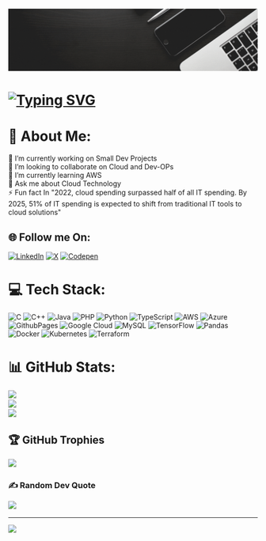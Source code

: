 ![](https://github.com/SushrutMishra/SushrutMishra/blob/main/Banner%2028%20Jan%202024.gif)

<h1><a href="https://git.io/typing-svg"><img src="https://readme-typing-svg.demolab.com?font=Fira+Code&weight=500&size=28&pause=1000&color=0FF700&center=true&vCenter=true&width=1200&height=60&lines=Hi+%F0%9F%91%8B%2C+Let's+Explore+world+of+Cloud+;With+Sushrut+Mishra+%2C+Let's+connect!+" alt="Typing SVG" /></a></h1>

# 💫 About Me:
🔭 I’m currently working on Small Dev Projects<br>👯 I’m looking to collaborate on Cloud and Dev-OPs<br>🌱 I’m currently learning AWS <br>💬 Ask me about Cloud Technology<br>⚡ Fun fact In "2022, cloud spending surpassed half of all IT spending. By 2025, 51% of IT spending is expected to shift from traditional IT tools to cloud solutions"<br>


## 🌐 Follow me On:
[![LinkedIn](https://img.shields.io/badge/LinkedIn-%230077B5.svg?logo=linkedin&logoColor=white)](https://linkedin.com/in/sushrut-mishra) [![X](https://img.shields.io/badge/X-black.svg?logo=X&logoColor=white)](https://x.com/@VarunDark) [![Codepen](https://img.shields.io/badge/Codepen-000000?style=for-the-badge&logo=codepen&logoColor=white)](https://codepen.io/@SushrutMishra) 

# 💻 Tech Stack:
![C](https://img.shields.io/badge/c-%2300599C.svg?style=for-the-badge&logo=c&logoColor=white) ![C++](https://img.shields.io/badge/c++-%2300599C.svg?style=for-the-badge&logo=c%2B%2B&logoColor=white) ![Java](https://img.shields.io/badge/java-%23ED8B00.svg?style=for-the-badge&logo=openjdk&logoColor=white) ![PHP](https://img.shields.io/badge/php-%23777BB4.svg?style=for-the-badge&logo=php&logoColor=white) ![Python](https://img.shields.io/badge/python-3670A0?style=for-the-badge&logo=python&logoColor=ffdd54) ![TypeScript](https://img.shields.io/badge/typescript-%23007ACC.svg?style=for-the-badge&logo=typescript&logoColor=white) ![AWS](https://img.shields.io/badge/AWS-%23FF9900.svg?style=for-the-badge&logo=amazon-aws&logoColor=white) ![Azure](https://img.shields.io/badge/azure-%230072C6.svg?style=for-the-badge&logo=microsoftazure&logoColor=white) ![GithubPages](https://img.shields.io/badge/github%20pages-121013?style=for-the-badge&logo=github&logoColor=white) ![Google Cloud](https://img.shields.io/badge/GoogleCloud-%234285F4.svg?style=for-the-badge&logo=google-cloud&logoColor=white) ![MySQL](https://img.shields.io/badge/mysql-%2300000f.svg?style=for-the-badge&logo=mysql&logoColor=white) ![TensorFlow](https://img.shields.io/badge/TensorFlow-%23FF6F00.svg?style=for-the-badge&logo=TensorFlow&logoColor=white) ![Pandas](https://img.shields.io/badge/pandas-%23150458.svg?style=for-the-badge&logo=pandas&logoColor=white) ![Docker](https://img.shields.io/badge/docker-%230db7ed.svg?style=for-the-badge&logo=docker&logoColor=white) ![Kubernetes](https://img.shields.io/badge/kubernetes-%23326ce5.svg?style=for-the-badge&logo=kubernetes&logoColor=white) ![Terraform](https://img.shields.io/badge/terraform-%235835CC.svg?style=for-the-badge&logo=terraform&logoColor=white)
# 📊 GitHub Stats:
![](https://github-readme-stats.vercel.app/api?username=SushrutMishra&theme=vue-dark&hide_border=false&include_all_commits=false&count_private=false)<br/>
![](https://github-readme-streak-stats.herokuapp.com/?user=SushrutMishra&theme=vue-dark&hide_border=false)<br/>
![](https://github-readme-stats.vercel.app/api/top-langs/?username=SushrutMishra&theme=vue-dark&hide_border=false&include_all_commits=false&count_private=false&layout=compact)

## 🏆 GitHub Trophies
![](https://github-profile-trophy.vercel.app/?username=SushrutMishra&theme=apprentice&no-frame=false&no-bg=true&margin-w=4)

### ✍️ Random Dev Quote
![](https://quotes-github-readme.vercel.app/api?type=horizontal&theme=radical)

---
[![](https://visitcount.itsvg.in/api?id=SushrutMishra&icon=0&color=0)](https://visitcount.itsvg.in)
